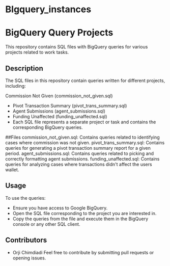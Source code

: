 # BIgquery_instances
# BigQuery Query Projects
This repository contains SQL files with BigQuery queries for various projects related to work tasks.

## Description
The SQL files in this repository contain queries written for different projects, including:

Commission Not Given (commission_not_given.sql)
* Pivot Transaction Summary (pivot_trans_summary.sql)
* Agent Submissions (agent_submissions.sql)
* Funding Unaffected (funding_unaffected.sql)
* Each SQL file represents a separate project or task and contains the corresponding BigQuery queries.

 ##Files
commission_not_given.sql: Contains queries related to identifying cases where commission was not given.
pivot_trans_summary.sql: Contains queries for generating a pivot transaction summary report for a given period.
agent_submissions.sql: Contains queries related to picking and correctly formatting agent submissions.
funding_unaffected.sql: Contains queries for analyzing cases where transactions didn't affect the users wallet.
## Usage
To use the queries:

* Ensure you have access to Google BigQuery.
* Open the SQL file corresponding to the project you are interested in.
* Copy the queries from the file and execute them in the BigQuery console or any other SQL client.
## Contributors
* Orji Chimdiadi
Feel free to contribute by submitting pull requests or opening issues.
